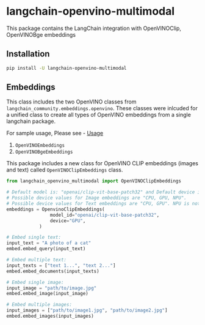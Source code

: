 # langchain-openvino-multimodal

This package contains the LangChain integration with OpenVINOClip, OpenVINOBge embeddings

## Installation

```bash
pip install -U langchain-openvino-multimodal
```

## Embeddings

This class includes the two OpenVINO classes from `langchain_community.embeddings.openvino`. These classes were inlcuded for a unified class to create all types of OpenVINO embeddings from a single langchain package. 

For sample usage, Please see - [Usage](https://python.langchain.com/docs/integrations/text_embedding/openvino/)
1. `OpenVINOEmbeddings`
2. `OpenVINOBgeEmbeddings`

This package includes a new class for OpenVINO CLIP embeddings (images and text) called `OpenVINOClipEmbeddings` class.

```python
from langchain_openvino_multimodal import OpenVINOClipEmbeddings

# Default model is: "openai/clip-vit-base-patch32" and Default device is GPU.
# Possible device values for Image embeddings are "CPU, GPU, NPU".
# Possible device values for Text embeddings are "CPU, GPU". NPU is not supported.
embeddings = OpenvinoClipEmbeddings(
                model_id="openai/clip-vit-base-patch32",
                device="GPU",
            )

# Embed single text:
input_text = "A photo of a cat"
embed.embed_query(input_text)

# Embed multiple text:
input_texts = ["text 1...", "text 2..."]
embed.embed_documents(input_texts)

# Embed single image:
input_image = "path/to/image.jpg"
embed.embed_image(input_image)

# Embed multiple images:
input_images = ["path/to/image1.jpg", "path/to/image2.jpg"]
embed.embed_images(input_images)
```
